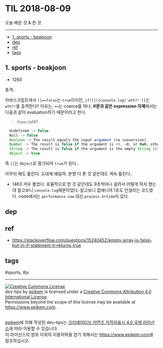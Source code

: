 # TIL 2018-08-09

오늘 배운 것 & 한 것

--------------------------


- [1. sports - beakjoon](#1-sports---beakjoon)
- [dep](#dep)
- [ref](#ref)
- [tags](#tags)


## 1. sports - beakjoon
- 1260

충격..

자바스크립트에서 `[]==false`는 `true`이지만, `if([]){console.log('wth?!')}`는 `wth?!`를 출력한다!!
이유는, `==`는 coerce를 하나, **if문과 같은 expression 자체**에서는 다음과 같이 evaluation하기 때문이라고 한다.

> from ref#1
```js
  Undefined -> false
  Null -> false
  Boolean -> The result equals the input argument (no conversion).
  Number -> The result is false if the argument is +0, −0, or NaN; otherwise the result is true.
  String -> The result is false if the argument is the empty String (its length is zero); otherwise the result is true.
  Object -> true
```
즉 `[]`는 `Object`로 평가되어 `true`가 된다..

아무리 해도 틀린다. 도대체 왜일까. 분명 다 푼 것 같은데도 계속 틀린다..

- 1463
겨우 풀었다. 효율적으로 한 것 같은데도 9초씩이나 걸려서 어떻게 하지 했는데 알고보니 `console.log`때문이었다. 알고보니 없애니까 1초도 안걸리는 코드였다.
node에서는 `performance.now` 대신 `process.hrtime`이 있다.


## dep

## ref
- https://stackoverflow.com/questions/15240452/empty-array-is-false-but-in-if-statement-it-returns-true

## tags
  #sports, #js



--------------------------


<!-- license start -->

<a rel="license" href="http://creativecommons.org/licenses/by/4.0/"><img alt="Creative Commons License" style="border-width:0" src="https://i.creativecommons.org/l/by/4.0/88x31.png" /></a>
<br /><span xmlns:dct="http://purl.org/dc/terms/" property="dct:title">dev-tips</span> by <a xmlns:cc="http://creativecommons.org/ns#" href="https://www.github.com/epikem/dev-tips" property="cc:attributionName" rel="cc:attributionURL">epikem</a> is licensed under a <a rel="license" href="http://creativecommons.org/licenses/by/4.0/">Creative Commons Attribution 4.0 International License</a>.<br />Permissions beyond the scope of this license may be available at <a xmlns:cc="http://creativecommons.org/ns#" href="https://www.epikem.com" rel="cc:morePermissions">https://www.epikem.com</a>.

<br /><a xmlns:cc="http://creativecommons.org/ns#" href="https://www.github.com/epikem/dev-tips" property="cc:attributionName" rel="cc:attributionURL">epikem</a>에 의해 작성된 <span xmlns:dct="http://purl.org/dc/terms/" property="dct:title">dev-tips</span>는 <a rel="license" href="http://creativecommons.org/licenses/by/4.0/">크리에이티브 커먼즈 저작자표시 4.0 국제 라이선스</a>에 따라 이용할 수 있습니다.<br />이 라이선스의 범위 이외의 이용허락을 얻기 위해서는 <a xmlns:cc="http://creativecommons.org/ns#" href="https://www.epikem.com" rel="cc:morePermissions">https://www.epikem.com</a>을 참조하십시오.

<!-- license end -->